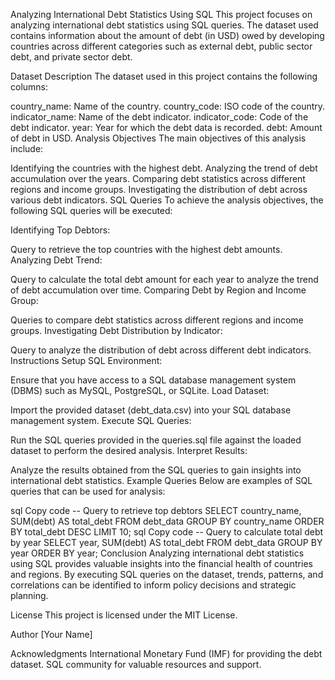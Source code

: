 
Analyzing International Debt Statistics Using SQL
This project focuses on analyzing international debt statistics using SQL queries. The dataset used contains information about the amount of debt (in USD) owed by developing countries across different categories such as external debt, public sector debt, and private sector debt.

Dataset Description
The dataset used in this project contains the following columns:

country_name: Name of the country.
country_code: ISO code of the country.
indicator_name: Name of the debt indicator.
indicator_code: Code of the debt indicator.
year: Year for which the debt data is recorded.
debt: Amount of debt in USD.
Analysis Objectives
The main objectives of this analysis include:

Identifying the countries with the highest debt.
Analyzing the trend of debt accumulation over the years.
Comparing debt statistics across different regions and income groups.
Investigating the distribution of debt across various debt indicators.
SQL Queries
To achieve the analysis objectives, the following SQL queries will be executed:

Identifying Top Debtors:

Query to retrieve the top countries with the highest debt amounts.
Analyzing Debt Trend:

Query to calculate the total debt amount for each year to analyze the trend of debt accumulation over time.
Comparing Debt by Region and Income Group:

Queries to compare debt statistics across different regions and income groups.
Investigating Debt Distribution by Indicator:

Query to analyze the distribution of debt across different debt indicators.
Instructions
Setup SQL Environment:

Ensure that you have access to a SQL database management system (DBMS) such as MySQL, PostgreSQL, or SQLite.
Load Dataset:

Import the provided dataset (debt_data.csv) into your SQL database management system.
Execute SQL Queries:

Run the SQL queries provided in the queries.sql file against the loaded dataset to perform the desired analysis.
Interpret Results:

Analyze the results obtained from the SQL queries to gain insights into international debt statistics.
Example Queries
Below are examples of SQL queries that can be used for analysis:

sql
Copy code
-- Query to retrieve top debtors
SELECT country_name, SUM(debt) AS total_debt
FROM debt_data
GROUP BY country_name
ORDER BY total_debt DESC
LIMIT 10;
sql
Copy code
-- Query to calculate total debt by year
SELECT year, SUM(debt) AS total_debt
FROM debt_data
GROUP BY year
ORDER BY year;
Conclusion
Analyzing international debt statistics using SQL provides valuable insights into the financial health of countries and regions. By executing SQL queries on the dataset, trends, patterns, and correlations can be identified to inform policy decisions and strategic planning.

License
This project is licensed under the MIT License.

Author
[Your Name]

Acknowledgments
International Monetary Fund (IMF) for providing the debt dataset.
SQL community for valuable resources and support.
